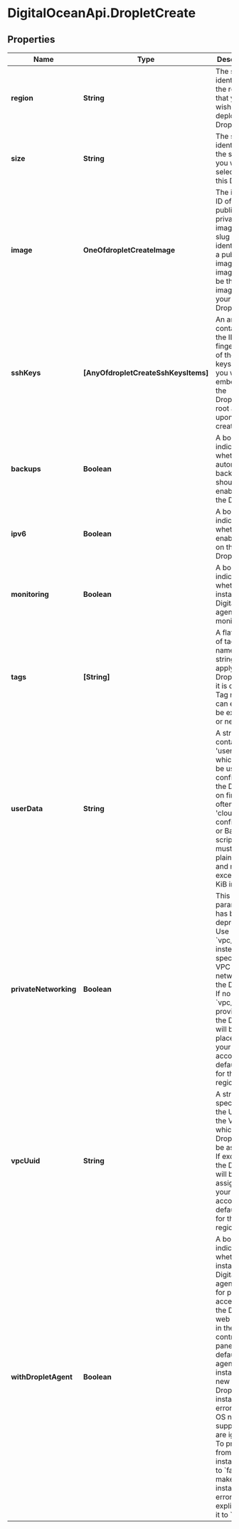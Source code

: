 # DigitalOceanApi.DropletCreate

## Properties
Name | Type | Description | Notes
------------ | ------------- | ------------- | -------------
**region** | **String** | The slug identifier for the region that you wish to deploy the Droplet in. | 
**size** | **String** | The slug identifier for the size that you wish to select for this Droplet. | 
**image** | **OneOfdropletCreateImage** | The image ID of a public or private image or the slug identifier for a public image. This image will be the base image for your Droplet. | 
**sshKeys** | **[AnyOfdropletCreateSshKeysItems]** | An array containing the IDs or fingerprints of the SSH keys that you wish to embed in the Droplet&#x27;s root account upon creation. | [optional] 
**backups** | **Boolean** | A boolean indicating whether automated backups should be enabled for the Droplet. | [optional] [default to false]
**ipv6** | **Boolean** | A boolean indicating whether to enable IPv6 on the Droplet. | [optional] [default to false]
**monitoring** | **Boolean** | A boolean indicating whether to install the DigitalOcean agent for monitoring. | [optional] [default to false]
**tags** | **[String]** | A flat array of tag names as strings to apply to the Droplet after it is created. Tag names can either be existing or new tags. | [optional] 
**userData** | **String** | A string containing &#x27;user data&#x27; which may be used to configure the Droplet on first boot, often a &#x27;cloud-config&#x27; file or Bash script. It must be plain text and may not exceed 64 KiB in size. | [optional] 
**privateNetworking** | **Boolean** | This parameter has been deprecated. Use &#x60;vpc_uuid&#x60; instead to specify a VPC network for the Droplet. If no &#x60;vpc_uuid&#x60; is provided, the Droplet will be placed in your account&#x27;s default VPC for the region. | [optional] [default to false]
**vpcUuid** | **String** | A string specifying the UUID of the VPC to which the Droplet will be assigned. If excluded, the Droplet will be assigned to your account&#x27;s default VPC for the region. | [optional] 
**withDropletAgent** | **Boolean** | A boolean indicating whether to install the DigitalOcean agent used for providing access to the Droplet web console in the control panel. By default, the agent is installed on new Droplets but installation errors (i.e. OS not supported) are ignored. To prevent it from being installed, set to &#x60;false&#x60;. To make installation errors fatal, explicitly set it to &#x60;true&#x60;. | [optional] 

